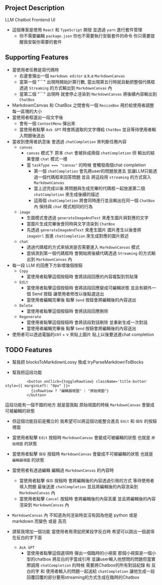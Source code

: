 ## Project Description

LLM Chatbot Frontend UI

- 這個專案是使用 `React` 和 `TypeScript` 開發 並透過 `yarn` 進行套件管理
  - 你不需要編輯 `package.json` 你也不需要執行安裝套件的命令 你只需要提醒我安裝你需要的套件

## Supporting Features

- 當使用者任務是寫代碼時
  - 右邊會彈出一個 `markdown editor` a.k.a `MarkdownCanvas`
  - 當第一個 "\`\`\`" 出現時開始計算行數, 當出現第五行時就自動把整個代碼框透過 `Streaming`
    的方式輸出到 `MarkdownCanvas` 內
  - 當第二個 "\`\`\`" 出現時 就會停止渲染到 `MarkdownCanvas` 將後續內容輸出到 `ChatBox`
- MarkdownCanvas 和 ChatBox 之間會有一個 `ResizeBox` 用於給使用者調整每一區塊的大小
- 當使用者框選出一段文字後
  - 會有一個 `ContextMenu` 彈出來
  - 當使用者點擊 `Ask GPT` 時會將選取的文字傳給 `ChatBox` 並且等待使用者輸入問題後送出
- 當收到使用者訊息後 會透過 `chatCompletion` 來判斷任務內容
  - `canvas`
    - `canvas` 模式下 原本 `chat` 會被拆成兩個 `chatCompletion` 但 輸出的結果會跟 `chat` 模式一樣
    - 當 `taskType === "canvas"` 的時候 會觸發兩個chat completion
      - 第一個 `chatCompletion`
        會先將user的問題放進去 並讓LLM只能透過一個代碼框來回答問題 並且 將這段用 `streaming`
        的方式寫入 `MarkdownCanvas`
      - 當上述完成以後 將問題與生成完畢的代碼框一起放進第二個 `chatCompletion` 來生成後續的描述
      - 這兩個 `chatCompletion` 將會同時進行並且輸出在同一個 `ChatBox` 內 保持與 `chat`
        模式相同的行為
  - `image`
    - 生圖模式會透過 `generateImageAndText` 來產生圖片與對應的文字
    - 當圖片生成完畢後會同時與文字渲染到 `ChatBox`
    - 先透過 `generateImageAndText` 來產生圖片 圖片產生以後會將 `imageUrl` 放進 `chatCompletion`
      來生成對應的圖片敘述
  - `chat`
    - 透過代碼框的方式來偵測是否需要進入 `MarkdownCanvas` 模式
    - 當偵測到第一個代碼框時 會開始將後續代碼透過 `Streaming` 的方式輸出到 `MarkdownCanvas` 內
- 每一段 LLM 的回應下方新增幾個按鈕
  - `Copy`
    - 當使用者點擊這個按鈕時 會將該段回應的內容複製到剪貼簿
  - `Edit`
    - 當使用者點擊這個按鈕時 會將該段回應變成可編輯狀態 並且有額外一個 Send 按鈕 讓使用者修改以後點選送出
    - 當使用者編輯完畢後 點擊 `Send` 按鈕會將編輯後的內容送出
  - `Delete`
    - 當使用者點擊這個按鈕時 會將該段回應刪除
  - `Regenerate`
    - 當使用者點擊這個按鈕時 會將該段對話刪除 並重新生成一次對話
    - 當使用者編輯完畢後 點擊 `Send` 按鈕會將編輯後的內容送出
- 使用者可以透過電腦的ctrl + v 來貼上圖片 貼上以後要送進chat completion

## TODO Features

- 幫我把 blocksToMarkdownLossy 換成 tryParseMarkdownToBlocks

- 幫我把這段功能

```
          <button onClick={toggleRawView} className='title-button' style={{ marginLeft: "8px" }}>
            {isRawView ? "編輯器視圖" : "原始視圖"}
          </button>
```

這段功能有一個不錯的地方 就是當我點 原始視圖的時候 `MarkdownCanvas` 會變成可被編輯的狀態

- 但這個功能目前是獨立的 我希望可以將這個功能整合進去 `Edit` 和 `保存` 的按鈕裡面
- 當使用者點擊 `Edit` 按鈕時 `MarkdownCanvas` 會變成可被編輯的狀態 也就是 `原始視圖` 的狀態
- 當使用者點擊 `保存` 按鈕時 `MarkdownCanvas` 會變成不可被編輯的狀態 也就是 `編輯器視圖` 的狀態
- 當使用者有透過編輯 編輯過 `MarkdownCanvas` 的內容時

  - 當使用者點擊 `保存` 按鈕時 會將編輯後的內容透過引用的方式 等待使用者填入問題 最後送進
    `chatCompletion` 並且將編輯後的內容渲染到 `MarkdownCanvas` 內
  - 當使用者點擊 `Cancel` 按鈕時 會將編輯後的內容丟棄 並且將編輯後的內容渲染到 `MarkdownCanvas` 內

- `MarkdownCanvas` 內 不知道為何渲染時並沒有因為他是 python 或是 markdown 而變色 或是 高亮

- 請幫我增加一個功能 當使用者用滑鼠把某段字反白時 希望可以跳出一個選項在反白的字下面
  - `Ask GPT`
    - 當使用者點擊這個選項時 彈出一個臨時的小視窗 那個小視窗是一個小型的chatbox 將反白的字當成引用 並讓user輸入他想問的問題但當實際調用
      `chatCompletion` 的時候 需要將Chatbox的所有對話紀錄 和 反白的字 和 使用者輸入的問題一起送給
      `chatCompletion` 讓他生成一段回覆回覆的部分要用streaming的方式生成在臨時的Chatbox
